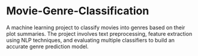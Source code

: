# Movie-Genre-Classification
A machine learning project to classify movies into genres based on their plot summaries. The project involves text preprocessing, feature extraction using NLP techniques, and evaluating multiple classifiers to build an accurate genre prediction model.
